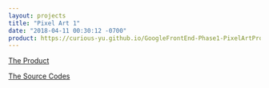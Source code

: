```yaml
---
layout: projects
title: "Pixel Art 1"
date: "2018-04-11 00:30:12 -0700"
product: https://curious-yu.github.io/GoogleFrontEnd-Phase1-PixelArtProject/
---
```



[The Product](https://curious-yu.github.io/GoogleFrontEnd-Phase1-PixelArtProject/)

[The Source Codes](https://github.com/Curious-Yu/GoogleFrontEnd-Phase1-PixelArtProject)

